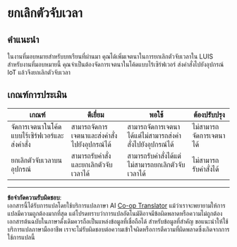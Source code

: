 <!--
CO_OP_TRANSLATOR_METADATA:
{
  "original_hash": "da5d9360fe02fdcc1e91a725016c846d",
  "translation_date": "2025-08-27T20:30:45+00:00",
  "source_file": "6-consumer/lessons/3-spoken-feedback/assignment.md",
  "language_code": "th"
}
-->
# ยกเลิกตัวจับเวลา

## คำแนะนำ

ในงานที่มอบหมายสำหรับบทเรียนที่ผ่านมา คุณได้เพิ่มเจตนาในการยกเลิกตัวจับเวลาใน LUIS สำหรับงานที่มอบหมายนี้ คุณจำเป็นต้องจัดการเจตนาในโค้ดแบบไร้เซิร์ฟเวอร์ ส่งคำสั่งไปยังอุปกรณ์ IoT แล้วจึงยกเลิกตัวจับเวลา

## เกณฑ์การประเมิน

| เกณฑ์ | ดีเยี่ยม | พอใช้ | ต้องปรับปรุง |
| ------ | -------- | ------ | ------------ |
| จัดการเจตนาในโค้ดแบบไร้เซิร์ฟเวอร์และส่งคำสั่ง | สามารถจัดการเจตนาและส่งคำสั่งไปยังอุปกรณ์ได้ | สามารถจัดการเจตนาได้แต่ไม่สามารถส่งคำสั่งไปยังอุปกรณ์ได้ | ไม่สามารถจัดการเจตนาได้ |
| ยกเลิกตัวจับเวลาบนอุปกรณ์ | สามารถรับคำสั่งและยกเลิกตัวจับเวลาได้ | สามารถรับคำสั่งได้แต่ไม่สามารถยกเลิกตัวจับเวลาได้ | ไม่สามารถรับคำสั่งได้ |

---

**ข้อจำกัดความรับผิดชอบ**:  
เอกสารนี้ได้รับการแปลโดยใช้บริการแปลภาษา AI [Co-op Translator](https://github.com/Azure/co-op-translator) แม้ว่าเราจะพยายามให้การแปลมีความถูกต้องมากที่สุด แต่โปรดทราบว่าการแปลอัตโนมัติอาจมีข้อผิดพลาดหรือความไม่ถูกต้อง เอกสารต้นฉบับในภาษาดั้งเดิมควรถือเป็นแหล่งข้อมูลที่เชื่อถือได้ สำหรับข้อมูลที่สำคัญ ขอแนะนำให้ใช้บริการแปลภาษามืออาชีพ เราจะไม่รับผิดชอบต่อความเข้าใจผิดหรือการตีความที่ผิดพลาดซึ่งเกิดจากการใช้การแปลนี้